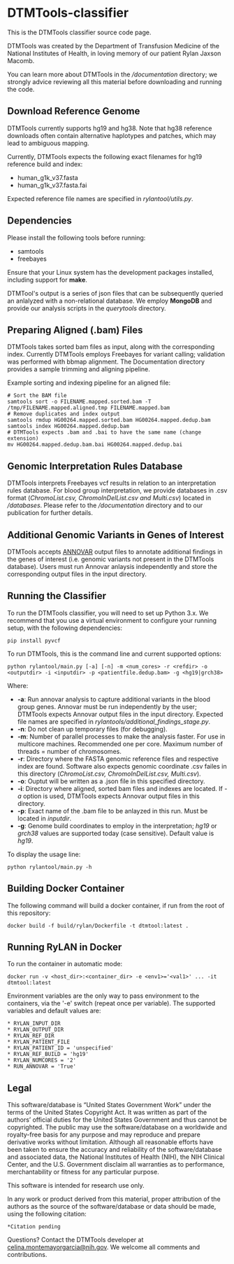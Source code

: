 # DTMTools-classifier
This is the DTMTools classifier source code page. 

DTMTools was created by the Department of Transfusion Medicine of the National Institutes of Health, in loving memory of our patient Rylan Jaxson Macomb.

You can learn more about DTMTools in the _/documentation_ directory; we strongly advice reviewing all this material before downloading and running the code.

## Download Reference Genome

DTMTools currently supports hg19 and hg38. Note that hg38 reference downloads often contain alternative haplotypes and patches, which may lead to ambiguous mapping. 

Currently, DTMTools expects the following exact filenames for hg19 reference build and index:

* human\_g1k\_v37.fasta
* human\_g1k\_v37.fasta.fai

Expected reference file names are specified in _rylantool/utils.py_.

## Dependencies
Please install the following tools before running:

* samtools
* freebayes

Ensure that your Linux system has the development packages installed, including support for **make**.

DTMTool's output is a series of json files that can be subsequently queried an anlalyzed with a non-relational database. We employ **MongoDB** and provide our analysis scripts in the _querytools_ directory.

## Preparing Aligned (.bam) Files

DTMTools takes sorted bam files as input, along with the corresponding index. Currently DTMTools employs Freebayes for variant calling; validation was performed with bbmap alignment. The Documentation directory provides a sample trimming and aligning pipeline. 

Example sorting and indexing pipeline for an aligned file:	

	# Sort the BAM file
	samtools sort -o FILENAME.mapped.sorted.bam -T /tmp/FILENAME.mapped.aligned.tmp FILENAME.mapped.bam
	# Remove duplicates and index output
	samtools rmdup HG00264.mapped.sorted.bam HG00264.mapped.dedup.bam
	samtools index HG00264.mapped.dedup.bam 
	# DTMTools expects .bam and .bai to have the same name (change extension)
	mv HG00264.mapped.dedup.bam.bai HG00264.mapped.dedup.bai
	
## Genomic Interpretation Rules Database

DTMTools interprets Freebayes vcf results in relation to an interpretation rules database. For blood group interpretation, we provide databases in .csv format (_ChromoList.csv, ChromoInDelList.csv and Multi.csv_) located in _/databases_. Please refer to the _/documentation_ directory and to our publication for further details.

## Additional Genomic Variants in Genes of Interest
[Annovar webpage]: http://annovar.openbioinformatics.org/en/latest/
DTMTools accepts [ANNOVAR][Annovar webpage] output files to annotate additional findings in the genes of interest (i.e. genomic variants not present in the DTMTools database). Users must run Annovar anlaysis independently and store the corresponding output files in the input directory.

## Running the Classifier

To run the DTMTools classifier, you will need to set up Python 3.x. We recommend that you use a virtual environment to configure your running setup, with the following dependencies:

	pip install pyvcf
	
To run DTMTools, this is the command line and current supported options:

	python rylantool/main.py [-a] [-n] -m <num_cores> -r <refdir> -o <outputdir> -i <inputdir> -p <patientfile.dedup.bam> -g <hg19|grch38>
		
Where:

- **-a**: Run annovar analysis to capture additional variants in the blood group genes. Annovar must be run independently by the user; DTMTools expects Annovar output files in the input directory. Expected file names are specified in _rylantools/additional\_findings\_stage.py_.
- **-n**: Do not clean up temporary files (for debugging).
- **-m**: Number of parallel processes to make the analysis faster. For use in multicore machines. Recommended one per core. Maximum number of threads = number of chromosomes.
- **-r**: Directory where the FASTA genomic reference files and respective index are found. Software also expects genomic coordinate .csv failes in this directory (_ChromoList.csv, ChromoInDelList.csv, Multi.csv_).
- **-o**: Ouptut will be written as a .json file in this specified directory.
- **-i**: Directory where aligned, sorted bam files and indexes are located. If _-a_ option is used, DTMTools expects Annovar output files in this directory.
- **-p**: Exact name of the .bam file to be anlayzed in this run. Must be located in _inputdir_.
- **-g**: Genome build coordinates to employ in the interpretation;  *hg19* or *grch38* values are supported today (case sensitive). Default value is _hg19_.

To display the usage line:

```
python rylantool/main.py -h
```

## Building Docker Container

The following command will build a docker container, if run from the root of this repository:

```
docker build -f build/rylan/Dockerfile -t dtmtool:latest .
```

## Running RyLAN in Docker
To run the container in automatic mode:
```
docker run -v <host_dir>:<container_dir> -e <env1>='<val1>' ... -it dtmtool:latest
```

Environment variables are the only way to pass environment to the containers, via the '-e' switch (repeat once per variable).
The supported variables and default values are:

```
* RYLAN_INPUT_DIR
* RYLAN_OUTPUT_DIR
* RYLAN_REF_DIR
* RYLAN_PATIENT_FILE
* RYLAN_PATIENT_ID = 'unspecified'
* RYLAN_REF_BUILD = 'hg19'
* RYLAN_NUMCORES = '2'
* RUN_ANNOVAR = 'True'
```
## Legal

This software/database is “United States Government Work” under the terms of the United States Copyright Act. It was written as part of the authors’ official duties for the United States Government and thus cannot be copyrighted. The public may use the software/database on a worldwide and royalty-free basis for any purpose and may reproduce and prepare derivative works without limitation. Although all reasonable efforts have been taken to ensure the accuracy and reliability of the software/database and associated data, the National Institutes of Health (NIH), the NIH Clinical Center, and the U.S. Government disclaim all warranties as to performance, merchantability or fitness for any particular purpose.

This software is intended for research use only.

In any work or product derived from this material, proper attribution of the authors as the source of the software/database or data should be made, using the following citation:

```
*Citation pending
```


Questions? Contact the DTMTools developer at <celina.montemayorgarcia@nih.gov>. 
We welcome all comments and contributions.

